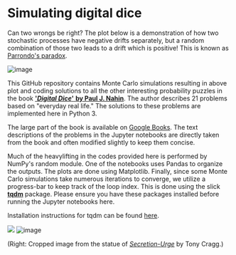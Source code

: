 # Simulating digital dice


Can two wrongs be right? The plot below is a demonstration of how two stochastic processes have negative drifts separately, but a random combination of those two leads to a drift which is positive! This is known as [Parrondo's paradox](https://en.wikipedia.org/wiki/Parrondo%27s_paradox).

![image](https://user-images.githubusercontent.com/30939351/185399330-39b959cb-53a4-4b7b-afd7-cdd02ef75cbe.png)


This GitHub repository contains Monte Carlo simulations resulting in above plot and coding solutions to all the other interesting probability puzzles in the book [**'_Digital Dice_'** **by Paul J. Nahin**](https://press.princeton.edu/books/paperback/9780691158211/digital-dice). The author describes 21 problems based on "everyday real life." The solutions to these problems are implemented here in Python 3. 

The large part of the book is available on [Google Books](https://books.google.ch/books?id=bmhuaGP3FOEC&printsec=frontcover&hl=de&source=gbs_ge_summary_r&cad=0#v=onepage&q&f=false). The text descriptions of the problems in the Jupyter notebooks are directly taken from the book and often modified slightly to keep them concise. 

Much of the heavylifting in the codes provided here is performed by NumPy's random module. One of the notebooks uses Pandas to organize the outputs. The plots are done using Matplotlib. Finally, since some Monte Carlo simulations take numerous iterations to converge, we utilize a progress-bar to keep track of the loop index. This is done using the slick [**tqdm**](https://github.com/tqdm/tqdm) package. Please ensure you have these packages installed before running the Jupyter notebooks here.

Installation instructions for tqdm can be found [here](https://github.com/tqdm/tqdm#installation). 



![](https://pup-assets.imgix.net/onix/images/9780691158211.jpg)   ![image](https://user-images.githubusercontent.com/30939351/185487277-baadce23-fc9b-4abf-b18c-4855c366a3a1.png)


(Right: Cropped image from the statue of [_Secretion-Urge_](https://www.bonhams.com/auctions/16260/lot/39/) by Tony Cragg.)
